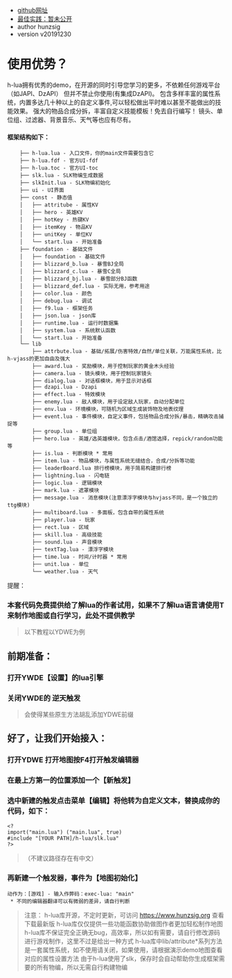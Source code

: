  * [github网址](https://github.com/hunzsig-warcraft3/h-lua)
 * [最佳实践：暂未公开](https://github.com/hunzsig/w3x-my-tower)
 * author hunzsig
 * version v20191230

# 使用优势？
h-lua拥有优秀的demo，在开源的同时引导您学习的更多，不依赖任何游戏平台（如JAPI、DzAPI）
但并不禁止你使用(有集成DzAPI)。
包含多样丰富的属性系统，内置多达几十种以上的自定义事件,可以轻松做出平时难以甚至不能做出的技能效果。
强大的物品合成分拆，丰富自定义技能模板！免去自行编写！
镜头、单位组、过滤器、背景音乐、天气等也应有尽有。

#### 框架结构如下：
```
    ├── h-lua.lua - 入口文件，你的main文件需要包含它
    ├── h-lua.fdf - 官方UI-fdf
    ├── h-lua.toc - 官方UI-toc
    ├── slk.lua - SLK物编生成数据
    ├── slkInit.lua - SLK物编初始化
    ├── ui - UI界面
    ├── const - 静态值
    │   ├── attritube - 属性KV
    │   ├── hero - 英雄KV
    │   ├── hotKey - 热键KV
    │   ├── itemKey - 物品KV
    │   ├── unitKey - 单位KV
    │   └── start.lua - 开始准备
    ├── foundation - 基础文件
    │   ├── foundation - 基础文件
    │   ├── blizzard_b.lua - 暴雪BJ全局
    │   ├── blizzard_c.lua - 暴雪C全局
    │   ├── blizzard_bj.lua - 暴雪部分BJ函数
    │   ├── blizzard_def.lua - 实际无用，参考用途
    │   ├── color.lua - 颜色
    │   ├── debug.lua - 调试
    │   ├── f9.lua - 框架任务
    │   ├── json.lua - json库
    │   ├── runtime.lua - 运行时数据集
    │   ├── system.lua - 系统默认函数
    │   └── start.lua - 开始准备
    └── lib
        ├── attrbute.lua - 基础/拓展/伤害特效/自然/单位关联，万能属性系统，比h-vjass的更加自由及强大
        ├── award.lua - 奖励模块，用于控制玩家的黄金木头经验
        ├── camera.lua - 镜头模块，用于控制玩家镜头
        ├── dialog.lua - 对话框模块，用于显示对话框
        ├── dzapi.lua - Dzapi
        ├── effect.lua - 特效模块
        ├── enemy.lua - 敌人模块，用于设定敌人玩家，自动分配单位
        ├── env.lua - 环境模块，可随机为区域生成装饰物及地表纹理
        ├── event.lua - 事件模块，自定义事件，包括物品合成分拆/暴击，精确攻击捕捉等
        ├── group.lua - 单位组
        ├── hero.lua - 英雄/选英雄模块，包含点击/酒馆选择，repick/random功能等
        ├── is.lua - 判断模块 * 常用
        ├── item.lua - 物品模块，与属性系统无缝结合，合成/分拆等功能
        ├── leaderBoard.lua 排行榜模块，用于简易构建排行榜
        ├── lightning.lua - 闪电链
        ├── logic.lua - 逻辑模块
        ├── mark.lua - 遮罩模块
        ├── message.lua - 消息模块(注意漂浮字模块与hvjass不同，是一个独立的ttg模块)
        ├── multiboard.lua - 多面板，包含自带的属性系统
        ├── player.lua - 玩家
        ├── rect.lua - 区域
        ├── skill.lua - 高级技能
        ├── sound.lua - 声音模块
        ├── textTag.lua - 漂浮字模块
        ├── time.lua - 时间/计时器 * 常用
        ├── unit.lua - 单位
        └── weather.lua - 天气
```

提醒：
### 本套代码免费提供给了解lua的作者试用，如果不了解lua语言请使用T来制作地图或自行学习，此处不提供教学

> 以下教程以YDWE为例
## 前期准备：
### 打开YWDE【设置】的lua引擎 
### 关闭YWDE的 逆天触发
> 会使得某些原生方法胡乱添加YDWE前缀

## 好了，让我们开始接入：
### 打开YDWE 打开地图按F4打开触发编辑器
### 在最上方第一的位置添加一个【新触发】
### 选中新建的触发点击菜单【编辑】将他转为自定义文本，替换成你的代码，如下：
```
<?
import("main.lua") ("main.lua", true)
#include "[YOUR PATH]/h-lua/slk.lua"
?>
```
> （不建议路径存在有中文）

### 再新建一个触发器，事件为【地图初始化】
```
动作为：[游戏] - 输入作弊码：exec-lua: "main"
 * 不同的编辑器翻译可以有微弱的差异，请自行判断
```

> 注意：
h-lua库开源，不定时更新，可访问 https://www.hunzsig.org 查看下载最新版
h-lua库仅仅提供一些功能函数协助做图作者更加轻松制作地图
h-lua库不保证完全正确无bug，高效率，所以如有需要，请自行修改源码进行游戏制作，这里不过是给出一种方式
h-lua库中lib/attribute*系列方法是一套属性系统，如不使用请关闭，如果使用，请根据演示demo地图查看对应的属性设置方法
由于h-lua使用了slk，保存时会自动帮助你生成框架需要的所有物编，所以无需自行构建物编
